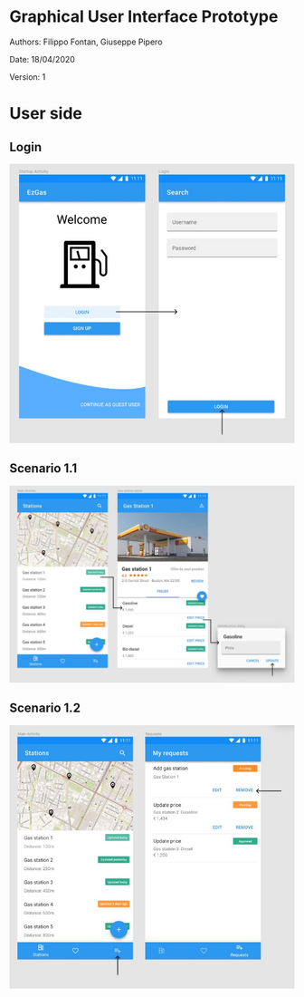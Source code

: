 # Graphical User Interface Prototype  

Authors: Filippo Fontan, Giuseppe Pipero

Date: 18/04/2020

Version: 1

# User side

## Login
![Login](images/login.JPG)

## Scenario 1.1

![Scenario 1.1](images/s1_1.JPG)

## Scenario 1.2

![Scenario 1.2](images/s1_2.JPG)